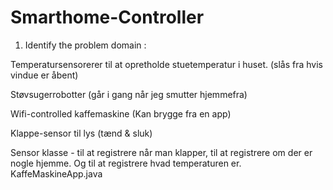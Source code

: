 # Smarthome-Controller
1. Identify the problem domain  :

Temperatursensorerer til at opretholde stuetemperatur i huset. (slås fra hvis vindue er åbent)  

Støvsugerrobotter (går i gang når jeg smutter hjemmefra)  

Wifi-controlled kaffemaskine (Kan brygge fra en app)  

Klappe-sensor til lys (tænd & sluk)   

Sensor klasse - til at registrere når man klapper, til at registrere om der er nogle hjemme. 
Og til at registrere hvad temperaturen er.
KaffeMaskineApp.java
